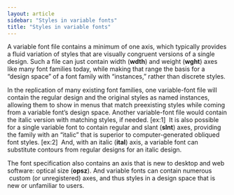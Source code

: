 ```yaml
---
layout: article
sidebar: "Styles in variable fonts"
title: "Styles in variable fonts"
---
```

A variable font file contains a minimum of one axis, which typically provides a fluid variation of styles that are visually congruent versions of a single design. Such a file can just contain width (<strong>wdth</strong>) and weight (<strong>wght</strong>) axes like many font families today, while making that range the basis for a “design space” of a font family with “instances,” rather than discrete styles. 

In the replication of many existing font families, one variable-font file will contain the regular design and the original styles as named instances, allowing them to show in menus that match preexisting styles while coming from a variable font’s design space. Another variable-font file would contain the italic version with matching styles, if needed. [ex:1]  It is also possible for a single variable font to contain regular and slant (<strong>slnt</strong>) axes, providing the family with an “italic” that is superior to computer-generated obliqued font styles. [ex:2]  And, with an italic (<strong>ital</strong>) axis, a variable font can substitute contours from regular designs for an italic design. 

The font specification also contains an axis that is new to desktop and web software: optical size (<strong>opsz</strong>). And variable fonts can contain numerous  custom (or unregistered) axes, and thus styles in a design space that is new or unfamiliar to users.
